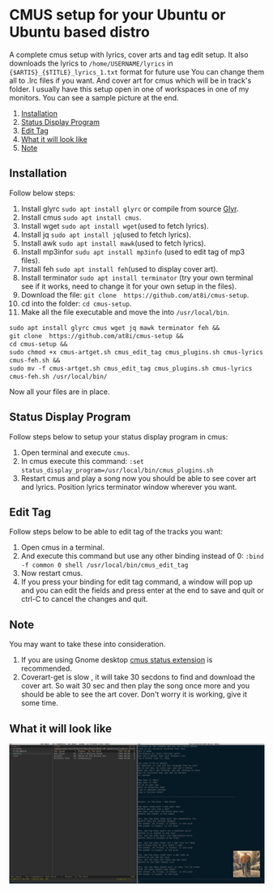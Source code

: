 # CMUS setup for your Ubuntu or Ubuntu based distro #
A complete cmus setup with lyrics, cover arts and tag edit setup. It also downloads the lyrics to
`/home/USERNAME/lyrics` in `{$ARTIS}_{$TITLE}_lyrics_1.txt` format for future use
You can change them all to .lrc files if you want. And cover art for cmus which will be
in track's folder.
I usually have this setup open in one of workspaces in one of my monitors. You can see
a sample picture at the end.

1. [Installation](#Installation)
1. [Status Display Program](#Status-Display-Program)
1. [Edit Tag](#Edit-Tag)
1. [What it will look like](#What-it-will-look-like)
1. [Note](#Note)

## Installation
Follow below steps:
1. Install glyrc `sudo apt install glyrc` or compile from source [Glyr](https://github.com/sahib/glyr).
2. Install cmus `sudo apt install cmus`.
3. Install wget `sudo apt install wget`(used to fetch lyrics).
4. Install jq `sudo apt install jq`(used to fetch lyrics).
5. Install awk `sudo apt install mawk`(used to fetch lyrics).
6. Install mp3infor `sudu apt install mp3info` (used to edit tag of mp3 files).
7. Install feh `sudo apt install feh`(used to display cover art).
8. Install terminator `sudo apt install terminator` (try your own terminal see if it works, need to change it for your own setup in the files).
9. Download the file: `git clone  https://github.com/at8i/cmus-setup`.
10. cd into the folder: `cd cmus-setup`.
11. Make all the file executable and move the into `/usr/local/bin`.
```
sudo apt install glyrc cmus wget jq mawk terminator feh &&
git clone  https://github.com/at8i/cmus-setup &&
cd cmus-setup &&
sudo chmod +x cmus-artget.sh cmus_edit_tag cmus_plugins.sh cmus-lyrics cmus-feh.sh &&
sudo mv -f cmus-artget.sh cmus_edit_tag cmus_plugins.sh cmus-lyrics cmus-feh.sh /usr/local/bin/
```
Now all your files are in place.

## Status Display Program
Follow steps below to setup your status display program in cmus:
1. Open terminal and execute `cmus`.
2. In cmus execute this command: `:set status_display_program=/usr/local/bin/cmus_plugins.sh`
3. Restart cmus and play a song now you should be able to see cover art and lyrics.
Position lyrics terminator window wherever you want.

## Edit Tag
Follow steps below to be able to edit tag of the tracks you want:
1. Open cmus in a terminal.
2. And execute this command but use any other binding instead of 0:
`:bind -f common 0 shell /usr/local/bin/cmus_edit_tag`
3. Now restart cmus.
4. If you press your binding for edit tag command, a window will pop up and you can edit the
fields and press enter at the end to save and quit or ctrl-C to cancel the changes and quit.

## Note
You may want to take these into consideration.
1. If you are using Gnome desktop [cmus status extension](https://extensions.gnome.org/extension/1934/cmus-status/) is recommended.
2. Coverart-get is slow , it will take 30 secdons to find and download the cover art.
So wait 30 sec and then play the song once more and you should be able to see the art cover.
Don't worry it is working, give it some time.

## What it will look like
![CmusSample](./image/CmusSample.png "CmusSample")
